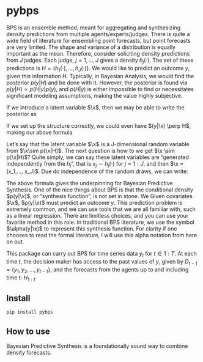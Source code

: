 # pybps

<!-- WARNING: THIS FILE WAS AUTOGENERATED! DO NOT EDIT! -->

BPS is an ensemble method, meant for aggregating and synthesizing
density predictions from multiple agents/experts/judges. There is quite
a wide field of literature for ensembling point forecasts, but point
forecasts are very limited. The shape and variance of a distribution is
equally important as the mean. Therefore, consider soliciting density
predictions from $J$ judges. Each judge, $j = 1,...,J$ gives a density
$h_j(\cdot)$. The set of these predictions is
$H = \{h_1(\cdot), ... , h_J(\cdot)\}$. We would like to predict an
outcome $y$, given this information $H$. Typically, in Bayesian
Analysis, we would find the posterior $p(y|H)$ and be done with it.
However, the posterior is found via $p(y|H) \propto p(H|y)p(y)$, and
$p(H|y)$ is either impossible to find or necessitates significant
modeling assumptions, making the value highly subjective.

If we introduce a latent variable $\x$, then we may be able to write the
posterior as

If we set up the structure correctly, we could even have
$(y|\x) \perp H$, making our above formula

Let’s say that the latent variable $\x$ is a J-dimensional random
variable from $\x\sim p(\x|H)$. The next question is how to we get
$\x \sim p(\x|H)$? Quite simply, we can say these latent variables are
“generated independently from the $h_j$”, that is $x_j \sim h_j(\cdot)$
for $j=1:J$, and then $\x = (x_1,..., x_J)$. Due do independence of the
random draws, we can write:

The above formula gives the underpinning for Bayesian Predictive
Synthesis. One of the nice things about BPS is that the conditional
density $p(y|\x)$, or “synthesis function”, is not set in stone. We
Given covariates $\x$, $p(y|\x)$ must predict an outcome $y$. This
prediction problem is extremely common, and we can use tools that we are
all familiar with, such as a linear regression. There are limitless
choices, and you can use your favorite method in this role. In
traditional BPS literature, we use the symbol $\alpha(y|\x)$ to
represent this synthesis function. For clarity if one chooses to read
the formal literature, I will use this alpha notation from here on out.

This package can carry out BPS for time series data $y_t$ for
$t\in 1:T$. At each time $t$, the decision maker has access to the past
values of $y$, given by $D_{t-1} = \{y_1,y_2,...,y_{t-1}\}$, and the
forecasts from the agents up to and including time $t$: $H_{1:t}$

## Install

``` sh
pip install pybps
```

## How to use

Bayesian Predictive Synthesis is a foundationally sound way to combine
density forecasts.
